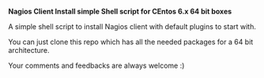 <b>Nagios Client Install simple Shell script for CEntos 6.x 64 bit boxes</b>

A simple shell script to install Nagios client with default plugins to start with.

You can just clone this repo which has all the needed packages for a 64 bit architecture.

Your comments and feedbacks are always welcome :)

